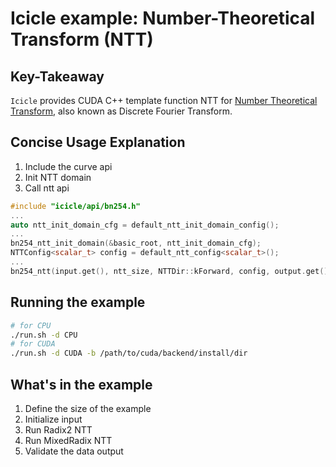 # Icicle example: Number-Theoretical Transform (NTT)

## Key-Takeaway

`Icicle` provides CUDA C++ template function NTT for [Number Theoretical Transform](https://github.com/ingonyama-zk/ingopedia/blob/master/src/fft.md), also known as Discrete Fourier Transform.

## Concise Usage Explanation

1. Include the curve api
2. Init NTT domain
3. Call ntt api

```c++
#include "icicle/api/bn254.h"
...
auto ntt_init_domain_cfg = default_ntt_init_domain_config();
...
bn254_ntt_init_domain(&basic_root, ntt_init_domain_cfg);
NTTConfig<scalar_t> config = default_ntt_config<scalar_t>();
...
bn254_ntt(input.get(), ntt_size, NTTDir::kForward, config, output.get())
```


## Running the example

```sh
# for CPU
./run.sh -d CPU
# for CUDA
./run.sh -d CUDA -b /path/to/cuda/backend/install/dir
```

## What's in the example

1. Define the size of the example
2. Initialize input
3. Run Radix2 NTT
4. Run MixedRadix NTT
5. Validate the data output
